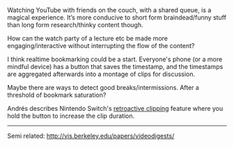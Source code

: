 
Watching YouTube with friends on the couch, with a shared queue, is a magical experience. It’s more conducive to short form braindead/funny stuff than long form research/thinky content though.

How can the watch party of a lecture etc be made more engaging/interactive without interrupting the flow of the content?

I think realtime bookmarking could be a start. Everyone's phone (or a more mindful device) has a button that saves the timestamp, and the timestamps are aggregated afterwards into a montage of clips for discussion.

Maybe there are ways to detect good breaks/intermissions. After a threshold of bookmark saturation?

Andrés describes Nintendo Switch's [retroactive clipping](https://www.nintendo.co.uk/Support/Nintendo-Switch/FAQ/How-to-Capture-and-Edit-Gameplay-Video-1294570.html) feature where you hold the button to increase the clip duration.

---

Semi related: http://vis.berkeley.edu/papers/videodigests/
